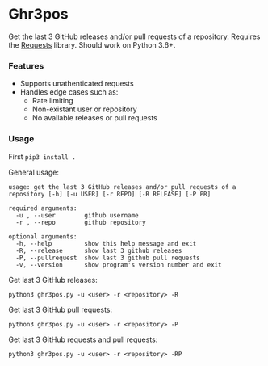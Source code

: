 # Ghr3pos

Get the last 3 GitHub releases and/or pull requests of a repository.
Requires the [Requests](http://docs.python-requests.org/) library. Should work on Python 3.6+.

### Features

-   Supports unathenticated requests
-   Handles edge cases such as:
    - Rate limiting
    - Non-existant user or repository
    - No available releases or pull requests

### Usage

First `pip3 install .`

General usage:

```
usage: get the last 3 GitHub releases and/or pull requests of a repository [-h] [-u USER] [-r REPO] [-R RELEASE] [-P PR]

required arguments:
  -u , --user        github username
  -r , --repo        github repository

optional arguments:
  -h, --help         show this help message and exit
  -R, --release      show last 3 github releases
  -P, --pullrequest  show last 3 github pull requests
  -v, --version      show program's version number and exit
```

Get last 3 GitHub releases:

`python3 ghr3pos.py -u <user> -r <repository> -R`

Get last 3 GitHub pull requests:

`python3 ghr3pos.py -u <user> -r <repository> -P`

Get last 3 GitHub requests and pull requests:

`python3 ghr3pos.py -u <user> -r <repository> -RP`
